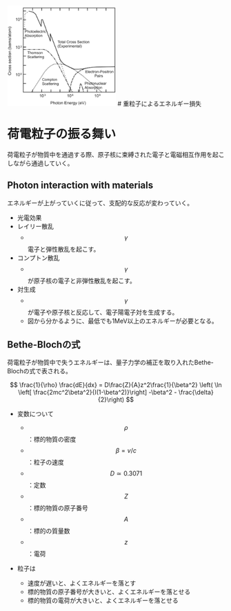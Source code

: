 <img width="50%" src="fig/photon-energy-dependent-cross-sections.png"/>
# 重粒子によるエネルギー損失

# 荷電粒子の振る舞い
荷電粒子が物質中を通過する際、原子核に束縛された電子と電磁相互作用を起こしながら通過していく。

## Photon interaction with materials

エネルギーが上がっていくに従って、支配的な反応が変わっていく。

* 光電効果
* レイリー散乱
    * $$\gamma$$ 電子と弾性散乱を起こす。
* コンプトン散乱
    * $$\gamma$$ が原子核の電子と非弾性散乱を起こす。
* 対生成
    * $$\gamma$$ が電子や原子核と反応して、電子陽電子対を生成する。
    * 図から分かるように、最低でも1MeV以上のエネルギーが必要となる。

## Bethe-Blochの式
荷電粒子が物質中で失うエネルギーは、量子力学の補正を取り入れたBethe-Blochの式で表される。

$$
\frac{1}{\rho} \frac{dE}{dx} = D\frac{Z}{A}z^2\frac{1}{\beta^2} \left( \ln \left[ \frac{2mc^2\beta^2}{I(1-\beta^2)}\right] -\beta^2 - \frac{\delta}{2}\right)
$$

* 変数について
    * $$\rho$$：標的物質の密度
    * $$\beta=v/c$$：粒子の速度
    * $$D \simeq 0.3071$$：定数
    * $$Z$$：標的物質の原子番号
    * $$A$$：標的の質量数
    * $$z$$：電荷

* 粒子は
    * 速度が遅いと、よくエネルギーを落とす
    * 標的物質の原子番号が大きいと、よくエネルギーを落とせる
    * 標的物質の電荷が大きいと、よくエネルギーを落とせる
